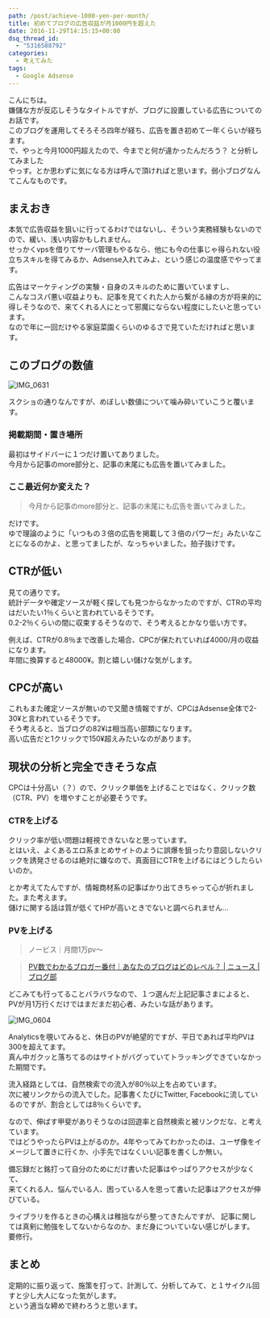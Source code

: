 ```yaml
---
path: /post/achieve-1000-yen-per-month/
title: 初めてブログの広告収益が月1000円を超えた
date: 2016-11-29T14:15:15+00:00
dsq_thread_id:
  - "5316588792"
categories:
  - 考えてみた
tags:
  - Google Adsense
---
```

こんにちは。  
嫌儲な方が反応しそうなタイトルですが、ブログに設置している広告についてのお話です。  
このブログを運用してそろそろ四年が経ち、広告を置き初めて一年くらいが経ちます。  
で、やっと今月1000円超えたので、今までと何が違かったんだろう？ と分析してみました  
やっす。とか思わずに気になる方は呼んで頂ければと思います。弱小ブログなんてこんなものです。

<!--more-->

まえおき
----------------------------------------

本気で広告収益を狙いに行ってるわけではないし、そういう実務経験もないのでので、緩い、浅い内容かもしれません。  
せっかくvpsを借りてサーバ管理もやるなら、他にも今の仕事じゃ得られない役立ちスキルを得てみるか、Adsense入れてみよ、という感じの温度感でやってます。

広告はマーケティングの実験・自身のスキルのために置いていますし、  
こんなコスパ悪い収益よりも、記事を見てくれた人から繋がる縁の方が将来的に得しそうなので、来てくれる人にとって邪魔にならない程度にしたいと思っています。  
なので年に一回だけやる家庭菜園くらいのゆるさで見ていただければと思います。

このブログの数値
----------------------------------------

  

![IMG_0631](/images/2016/11/IMG_0631.png)



スクショの通りなんですが、めぼしい数値について噛み砕いていこうと覆います。

### 掲載期間・置き場所

最初はサイドバーに１つだけ置いてありました。  
今月から記事のmore部分と、記事の末尾にも広告を置いてみました。

### ここ最近何か変えた？

> 今月から記事のmore部分と、記事の末尾にも広告を置いてみました。

だけです。  
ゆで理論のように「いつもの３倍の広告を掲載して３倍のパワーだ」みたいなことになるのかよ、と思ってましたが、なっちゃいました。拍子抜けです。

CTRが低い
----------------------------------------

見ての通りです。  
統計データや確定ソースが軽く探しても見つからなかったのですが、CTRの平均はだいたい1％くらいと言われているそうです。  
0.2-2％くらいの間に収束するそうなので、そう考えるとかなり低い方です。

例えば、CTRが0.8％まで改善した場合、CPCが保たれていれば4000/月の収益になります。  
年間に換算すると48000¥。割と嬉しい儲けな気がします。

CPCが高い
----------------------------------------

これもまた確定ソースが無いので又聞き情報ですが、CPCはAdsense全体で2-30¥と言われているそうです。  
そう考えると、当ブログの82¥は相当高い部類になります。  
高い広告だと1クリックで150¥超えみたいなのがあります。

現状の分析と完全できそうな点
----------------------------------------

CPCは十分高い（？）ので、クリック単価を上げることではなく、クリック数（CTR、PV）を増やすことが必要そうです。

### CTRを上げる

クリック率が低い問題は軽視できないなと思っています。  
とはいえ、よくあるエロ系まとめサイトのように誤爆を狙ったり意図しないクリックを誘発させるのは絶対に嫌なので、真面目にCTRを上げるにはどうしたらいいのか。

とか考えてたんですが、情報商材系の記事ばかり出てきちゃって心が折れました。また考えます。  
儲けに関する話は質が低くてHPが高いときでないと調べられません…

### PVを上げる

> ノービス｜月間1万pv～
    
> [PV数でわかるブロガー番付｜あなたのブログはどのレベル？ \| ニュース | ブログ部](http://ebloger.net/bloger-ranking/#1pv)

どこみても行ってることバラバラなので、１つ選んだ上記記事さまによると、PVが月1万行くだけではまだまだ初心者、みたいな話があります。

  

![IMG_0604](/images/2016/11/IMG_0604.png)



Analyticsを覗いてみると、休日のPVが絶望的ですが、平日であれば平均PVは300を超えてます。  
真ん中ガクッと落ちてるのはサイトがバグっていてトラッキングできていなかった期間です。

流入経路としては、自然検索での流入が80％以上を占めています。  
次に被リンクからの流入でした。記事書くたびにTwitter, Facebookに流しているのですが、割合としては8％くらいです。

なので、伸ばす甲斐がありそうなのは回遊率と自然検索と被リンクだな、と考えています。  
ではどうやったらPVは上がるのか。4年やってみてわかったのは、ユーザ像をイメージして置きに行くか、小手先ではなくいい記事を書くしか無い。

備忘録だと銘打って自分のためにだけ書いた記事はやっぱりアクセスが少なくて、  
来てくれる人、悩んでいる人、困っている人を思って書いた記事はアクセスが伸びている。

ライブラリを作るときの心構えは稚拙ながら整ってきたんですが、 記事に関しては真剣に勉強をしてないからなのか、まだ身についていない感じがします。  
要修行。

まとめ
----------------------------------------

定期的に振り返って、施策を打って、計測して、分析してみて、と１サイクル回すと少し大人になった気がします。  
という適当な締めで終わろうと思います。

<div style="font-size:0px;height:0px;line-height:0px;margin:0;padding:0;clear:both">
</div>